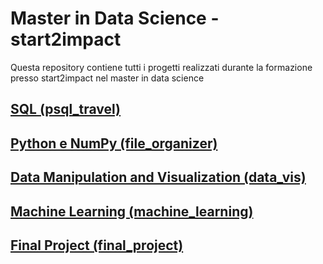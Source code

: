 # Master in Data Science - start2impact

Questa repository contiene tutti i progetti realizzati durante la formazione presso start2impact nel master in data science

## [SQL (psql_travel)](https://github.com/ulpati/s2i_datascience/tree/main/psql_travel)

## [Python e NumPy (file_organizer)](https://github.com/ulpati/s2i_datascience/tree/main/file_organizer)

## [Data Manipulation and Visualization (data_vis)](https://github.com/ulpati/s2i_datascience/tree/main/data_vis)

## [Machine Learning (machine_learning)](https://github.com/ulpati/s2i_datascience/tree/main/machine_learning)

## [Final Project (final_project)](https://github.com/ulpati/s2i_datascience/tree/main/final_project)
